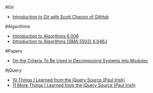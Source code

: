 #Git
* [Introduction to Git with Scott Chacon of GitHub](www.youtube.com/watch?v=ZDR433b0HJY)

#Algorithms
* [Introduction to Algorithms 6.006](http://ocw.mit.edu/courses/electrical-engineering-and-computer-science/6-006-introduction-to-algorithms-fall-2011)
* [Introduction to Algorithms (SMA 5503) 6.046J](http://ocw.mit.edu/courses/electrical-engineering-and-computer-science/6-046j-introduction-to-algorithms-sma-5503-fall-2005)

#Papers
* [On the Criteria To Be Used in Decomposing Systems into Modules](http://www.cs.umd.edu/class/spring2003/cmsc838p/Design/criteria.pdf)

#jQuery
* [10 Things I Learned from the jQuery Source (Paul Irish)](http://www.youtube.com/watch?v=i_qE1iAmjFg)
* [11 More Things I Learned from the jQuery Source (Paul Irish)](http://www.youtube.com/watch?v=ARnp9Y8xgR4)

